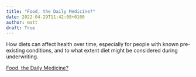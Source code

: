 ```yaml
---
title: "Food, the Daily Medicine?"
date: 2022-04-29T11:42:08+0100
author: matt
draft: True
---
```

How diets can affect health over time, especially for people with known pre-existing conditions, and to what extent diet might be considered during underwriting.
 

[ Food, the Daily Medicine? ]( https://www.genre.com/knowledge/publications/uwfocus21-2-dorn-stirnat-en.html )
